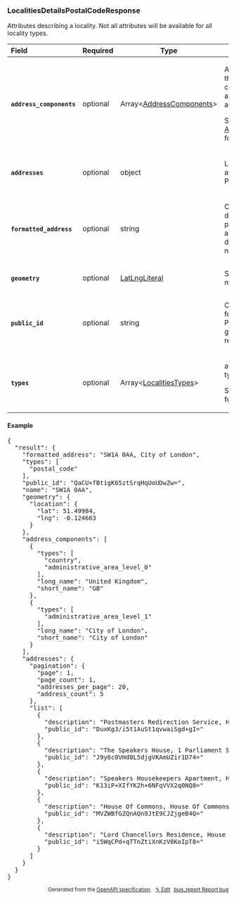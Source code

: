 <!--- This is a generated file, do not edit! -->
<!--- [START woosmap_http_schema_localitiesdetailspostalcoderesponse] -->
<h3 class="schema-object" id="LocalitiesDetailsPostalCodeResponse">LocalitiesDetailsPostalCodeResponse</h3>

Attributes describing a locality. Not all attributes will be available for all locality types.

| Field                                                                                                                                            | Required | Type                                                                     | Description                                                                                                                                                                                               |
| :----------------------------------------------------------------------------------------------------------------------------------------------- | -------- | ------------------------------------------------------------------------ | --------------------------------------------------------------------------------------------------------------------------------------------------------------------------------------------------------- |
| <h4 id="LocalitiesDetailsPostalCodeResponse-address_components" class="add-link schema-object-property-key"><code>address_components</code></h4> | optional | Array&lt;[AddressComponents](#AddressComponents "AddressComponents")&gt; | <div class="ref-property-description"><p>An array containing the separate components applicable to this address.</p><p>See <a href="#AddressComponents">AddressComponents</a> for more information.</div> |
| <h4 id="LocalitiesDetailsPostalCodeResponse-addresses" class="add-link schema-object-property-key"><code>addresses</code></h4>                   | optional | object                                                                   | <div class="nonref-property-description"><p>List of adresses attached to this Postal Code</p></div>                                                                                                       |
| <h4 id="LocalitiesDetailsPostalCodeResponse-formatted_address" class="add-link schema-object-property-key"><code>formatted_address</code></h4>   | optional | string                                                                   | <div class="nonref-property-description"><p>Contains the text description of the proposal to be used as suggestion in drop down list if needed.</p></div>                                                 |
| <h4 id="LocalitiesDetailsPostalCodeResponse-geometry" class="add-link schema-object-property-key"><code>geometry</code></h4>                     | optional | [LatLngLiteral](#LatLngLiteral "LatLngLiteral")                          | See [LatLngLiteral](#LatLngLiteral "LatLngLiteral") for more information.                                                                                                                                 |
| <h4 id="LocalitiesDetailsPostalCodeResponse-public_id" class="add-link schema-object-property-key"><code>public_id</code></h4>                   | optional | string                                                                   | <div class="nonref-property-description"><p>Contains a unique ID for each suggestion. Please use this ID to give feedbacks on results.</p></div>                                                          |
| <h4 id="LocalitiesDetailsPostalCodeResponse-types" class="add-link schema-object-property-key"><code>types</code></h4>                           | optional | Array&lt;[LocalitiesTypes](#LocalitiesTypes "LocalitiesTypes")&gt;       | <div class="ref-property-description"><p>available localities types</p><p>See <a href="#LocalitiesTypes">LocalitiesTypes</a> for more information.</div>                                                  |

<h4 class="schema-object-example" id="LocalitiesDetailsPostalCodeResponse-example">Example</h4>

<pre class="notranslate lang-json prettyprint">{
  "result": {
    "formatted_address": "SW1A 0AA, City of London",
    "types": [
      "postal_code"
    ],
    "public_id": "QaCU+fBtigK65ztSrqHqUoUDwZw=",
    "name": "SW1A 0AA",
    "geometry": {
      "location": {
        "lat": 51.49984,
        "lng": -0.124663
      }
    },
    "address_components": [
      {
        "types": [
          "country",
          "administrative_area_level_0"
        ],
        "long_name": "United Kingdom",
        "short_name": "GB"
      },
      {
        "types": [
          "administrative_area_level_1"
        ],
        "long_name": "City of London",
        "short_name": "City of London"
      }
    ],
    "addresses": {
      "pagination": {
        "page": 1,
        "page_count": 1,
        "addresses_per_page": 20,
        "address_count": 5
      },
      "list": [
        {
          "description": "Postmasters Redirection Service, House Of Commons Palace Of Westminster, Parliament Square, London, SW1A 0AA",
          "public_id": "DuxKg3/i5t1AuSt1qvwaiSgd+gI="
        },
        {
          "description": "The Speakers House, 1 Parliament Square, London, SW1A 0AA",
          "public_id": "J9y6c0VHd8L5djgVKAmUZir1D74="
        },
        {
          "description": "Speakers Housekeepers Apartment, House Of Commons Palace Of Westminster, Parliament Square, London, SW1A 0AA",
          "public_id": "K13iP+XIfYK2h+6NFqVVX2q0NQ8="
        },
        {
          "description": "House Of Commons, House Of Commons Palace Of Westminster, Parliament Square, London, SW1A 0AA",
          "public_id": "MVZWBfGZQnAQn9JtE9CJZjgeB4Q="
        },
        {
          "description": "Lord Chancellors Residence, House Of Commons Palace Of Westminster, Parliament Square, London, SW1A 0AA",
          "public_id": "i5WqCPd+qTTnZtiXnKzV8KoIpT8="
        }
      ]
    }
  }
}</pre>

<p style="text-align: right; font-size: smaller;">Generated from the <a data-label="openapi-github" href="https://github.com/woosmap/openapi-specification" title="Woosmap OpenAPI Specification" class="external">OpenAPI specification</a>.
<a data-label="openapi-github-woosmap-http-schema-localitiesdetailspostalcoderesponse" data-action="edit" style="margin-left: 5px;" href="https://github.com/woosmap/openapi-specification/blob/main/specification/schemas/LocalitiesDetailsPostalCodeResponse.yml" title="Edit on GitHub">✎ Edit</a>
<a data-label="openapi-github-woosmap-http-schema-localitiesdetailspostalcoderesponse" data-action="bug" style="margin-left: 5px;" href="https://github.com/woosmap/openapi-specification/issues/new?assignees=&labels=type%3A+bug%2C+triage+me&template=bug_report.md&title=[schemas] Bug - LocalitiesDetailsPostalCodeResponse" title="File bug for schemas on GitHub"><span class="material-icons">bug_report</span> Report bug</a>
</p>

<!--- [END woosmap_http_schema_localitiesdetailspostalcoderesponse] -->
